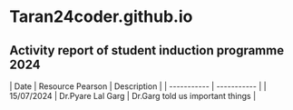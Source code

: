 # Taran24coder.github.io
## Activity report of student induction programme 2024

| Date | Resource Pearson | Description |
| ----------- | ----------- |
| 15/07/2024 | Dr.Pyare Lal Garg | Dr.Garg told us important things |
